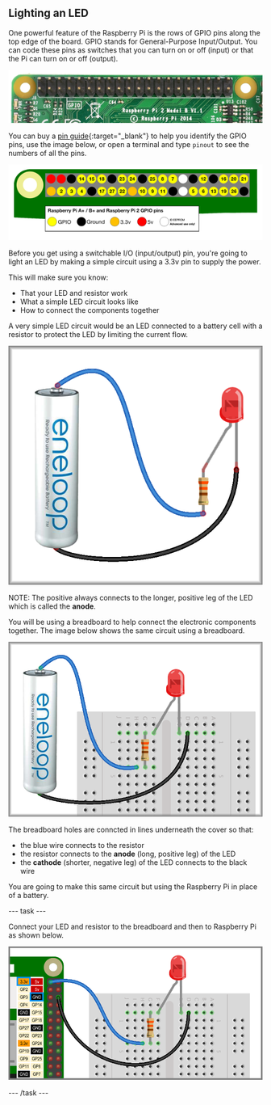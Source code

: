## Lighting an LED

One powerful feature of the Raspberry Pi is the rows of GPIO pins along the top edge of the board. GPIO stands for General-Purpose Input/Output. You can code these pins as switches that you can turn on or off (input) or that the Pi can turn on or off (output).

![Raspberry Pi GPIO pins](images/RPi_gpioPins.png)

You can buy a [pin guide](https://thepihut.com/products/gpio-reference-board-model-b-plus-and-a-plus?ref=isp_rel_prd&isp_ref_pos=5){:target="_blank"} to help you identify the GPIO pins, use the image below, or open a terminal and type `pinout` to see the numbers of all the pins.

![Raspberry Pi GPIO pin guide](images/RPi_gpioPinRef.png)

Before you get using a switchable I/O (input/output) pin, you're going to light an LED by making a simple circuit using a 3.3v pin to supply the power.

This will make sure you know:
+ That your LED and resistor work
+ What a simple LED circuit looks like
+ How to connect the components together

A very simple LED circuit would be an LED connected to a battery cell with a resistor to protect the LED by limiting the current flow.

![LED circuit with battery and resistor](images/batteryLedCircuit.png)

NOTE: The positive always connects to the longer, positive leg of the LED which is called the **anode**.

You will be using a breadboard to help connect the electronic components together. The image below shows the same circuit using a breadboard.

![LED circuit with battery, breadboard and resistor](images/batteryBreadLedCircuit.png)

The breadboard holes are conncted in lines underneath the cover so that:
+ the blue wire connects to the resistor
+ the resistor connects to the **anode** (long, positive leg) of the LED
+ the **cathode** (shorter, negative leg) of the LED connects to the black wire

You are going to make this same circuit but using the Raspberry Pi in place of a battery.

--- task ---

Connect your LED and resistor to the breadboard and then to Raspberry Pi as shown below.

![Pi, breadboard, LED and resistor](images/ledDirect.png)

--- /task ---
